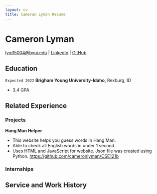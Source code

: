 ```yaml
---
layout: cv
title: Cameron Lyman Resume
---
```



# Cameron Lyman

<div id="webaddress">
<a href="lym15004e@byui.edu">lym15004@byui.edu</a>
| <a href="https://www.linkedin.com/in/cameron-lyman/">LinkedIn</a>
| <a href="https://github.com/cameronlyman">GitHub</a>
</div>

<!-- https://www.monique.tech/the-art-of-markdown -->

## Education

`Expected 2022`
__Brigham Young University-Idaho__, Rexburg, ID

- 3.4 GPA


## Related Experience

### Projects

__Hang Man Helper__
- This website helps you guess words in Hang Man.
- Able to check all English words in under 1 second.
- Uses HTML and JavaScript for website. Json file was created using Python.
https://github.com/cameronlyman/CSE121b

### Internships


## Service and Work History



<!-- ### Footer

Last updated: Mar 2021 -->


